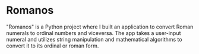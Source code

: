 # Romanos

"Romanos" is a Python project where I built an application to convert Roman numerals to ordinal numbers and viceversa. 
The app takes a user-input numeral and utilizes string manipulation and mathematical algorithms to convert it to its ordinal or roman form.
